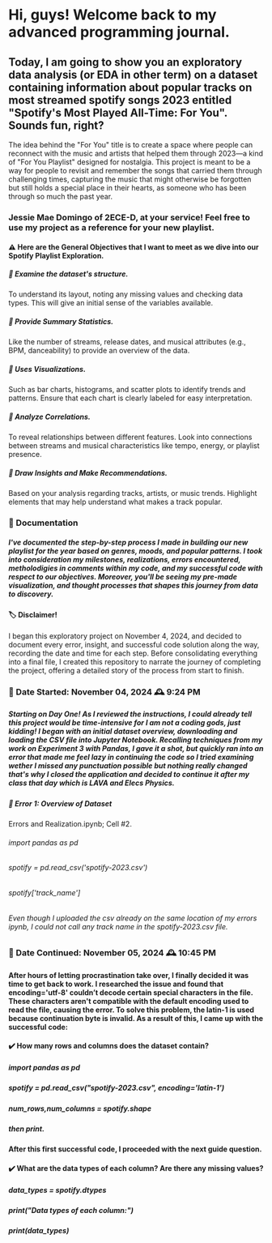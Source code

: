 # Hi, guys! Welcome back to my advanced programming journal. 
## Today, I am going to show you an exploratory data analysis (or EDA in other term) on a dataset containing information about popular tracks on most streamed spotify songs 2023 entitled "Spotify's Most Played All-Time: For You". Sounds fun, right?
The idea behind the "For You" title is to create a space where people can reconnect with the music and artists that helped them through 2023—a kind of "For You Playlist" designed for nostalgia. This project is meant to be a way for people to revisit and remember the songs that carried them through challenging times, capturing the music that might otherwise be forgotten but still holds a special place in their hearts, as someone who has been through so much the past year.
### Jessie Mae Domingo of 2ECE-D, at your service! Feel free to use my project as a reference for your new playlist.

#### :warning: Here are the General Objectives that I want to meet as we dive into our Spotify Playlist Exploration.
##### :thought_balloon: Examine the dataset's structure.
To understand its layout, noting any missing values and checking data types. 
This will give an initial sense of the variables available.

##### :thought_balloon: Provide Summary Statistics.
Like the number of streams, release dates, and musical attributes 
(e.g., BPM, danceability) to provide an overview of the data.

##### :thought_balloon: Uses Visualizations.
Such as bar charts, histograms, and scatter plots to identify 
trends and patterns. Ensure that each chart is clearly labeled for easy interpretation.

##### :thought_balloon: Analyze Correlations.
To reveal relationships between different features. Look into connections between 
streams and musical characteristics like tempo, energy, or playlist presence.

##### :thought_balloon: Draw Insights and Make Recommendations.
Based on your analysis regarding tracks, artists, or music trends. 
Highlight elements that may help understand what makes a track popular.

### :envelope_with_arrow: Documentation
##### I've documented the step-by-step process I made in building our new playlist for the year based on genres, moods, and popular patterns. I took into consideration my milestones, realizations, errors encountered, metholodigies in comments within my code, and my successful code with respect to our objectives. Moreover, you'll be seeing my pre-made visualization, and thought processes that shapes this journey from data to discovery.
#### :label: Disclaimer! 
I began this exploratory project on November 4, 2024, and decided to document every error, insight, and successful code solution along the way, recording the date and time for each step. Before consolidating everything into a final file, I created this repository to narrate the journey of completing the project, offering a detailed story of the process from start to finish.

### :round_pushpin: Date Started: November 04, 2024 :mantelpiece_clock: 9:24 PM
##### Starting on Day One! As I reviewed the instructions, I could already tell this project would be time-intensive for I am not a coding gods, just kidding! I began with an initial dataset overview, downloading and loading the CSV file into Jupyter Notebook. Recalling techniques from my work on Experiment 3 with Pandas, I gave it a shot, but quickly ran into an error that made me feel lazy in continuing the code so I tried examining wether I missed any punctuation possible but nothing really changed that's why I closed the application and decided to continue it after my class that day which is LAVA and Elecs Physics.

##### :triangular_flag_on_post: Error 1: Overview of Dataset 
Errors and Realization.ipynb; Cell #2. 
###### import pandas as pd 
###### spotify = pd.read_csv('spotify-2023.csv')
###### spotify['track_name']
###### Even though I uploaded the csv already on the same location of my errors ipynb, I could not call any track name in the spotify-2023.csv file. 

### :round_pushpin: Date Continued: November 05, 2024 :mantelpiece_clock: 10:45 PM
#### After hours of letting procrastination take over, I finally decided it was time to get back to work. I researched the issue and found that encoding='utf-8' couldn’t decode certain special characters in the file. These characters aren't compatible with the default encoding used to read the file, causing the error. To solve this problem, the latin-1 is used because continuation byte is invalid. As a result of this, I came up with the successful code:

#### :heavy_check_mark: How many rows and columns does the dataset contain?
##### import pandas as pd 
##### spotify = pd.read_csv("spotify-2023.csv", encoding='latin-1')
##### num_rows,num_columns = spotify.shape
##### then print.

#### After this first successful code, I proceeded with the next guide question.
#### :heavy_check_mark: What are the data types of each column? Are there any missing values?
##### data_types = spotify.dtypes
##### print("Data types of each column:")
##### print(data_types)




